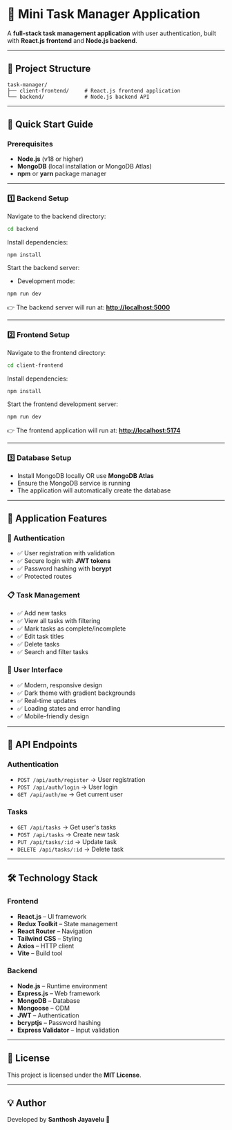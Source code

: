 # 📝 Mini Task Manager Application

A **full-stack task management application** with user authentication, built with **React.js frontend** and **Node.js backend**.

---

## 📂 Project Structure

```
task-manager/
├── client-frontend/     # React.js frontend application
└── backend/             # Node.js backend API
```

---

## 🚀 Quick Start Guide

### Prerequisites

* **Node.js** (v18 or higher)
* **MongoDB** (local installation or MongoDB Atlas)
* **npm** or **yarn** package manager

---

### 1️⃣ Backend Setup

Navigate to the backend directory:

```bash
cd backend
```

Install dependencies:

```bash
npm install
```

Start the backend server:

* Development mode:

```bash
npm run dev
```

👉 The backend server will run at: **[http://localhost:5000](http://localhost:5000)**

---

### 2️⃣ Frontend Setup

Navigate to the frontend directory:

```bash
cd client-frontend
```

Install dependencies:

```bash
npm install
```

Start the frontend development server:

```bash
npm run dev
```

👉 The frontend application will run at: **[http://localhost:5174](http://localhost:5174)**

---

### 3️⃣ Database Setup

* Install MongoDB locally OR use **MongoDB Atlas**
* Ensure the MongoDB service is running
* The application will automatically create the database

---

## 📱 Application Features

### 🔐 Authentication

* ✅ User registration with validation
* ✅ Secure login with **JWT tokens**
* ✅ Password hashing with **bcrypt**
* ✅ Protected routes

### 📋 Task Management

* ✅ Add new tasks
* ✅ View all tasks with filtering
* ✅ Mark tasks as complete/incomplete
* ✅ Edit task titles
* ✅ Delete tasks
* ✅ Search and filter tasks

### 🎨 User Interface

* ✅ Modern, responsive design
* ✅ Dark theme with gradient backgrounds
* ✅ Real-time updates
* ✅ Loading states and error handling
* ✅ Mobile-friendly design

---

## 🔧 API Endpoints

### Authentication

* `POST /api/auth/register` → User registration
* `POST /api/auth/login` → User login
* `GET /api/auth/me` → Get current user

### Tasks

* `GET /api/tasks` → Get user's tasks
* `POST /api/tasks` → Create new task
* `PUT /api/tasks/:id` → Update task
* `DELETE /api/tasks/:id` → Delete task

---

## 🛠️ Technology Stack

### Frontend

* **React.js** – UI framework
* **Redux Toolkit** – State management
* **React Router** – Navigation
* **Tailwind CSS** – Styling
* **Axios** – HTTP client
* **Vite** – Build tool

### Backend

* **Node.js** – Runtime environment
* **Express.js** – Web framework
* **MongoDB** – Database
* **Mongoose** – ODM
* **JWT** – Authentication
* **bcryptjs** – Password hashing
* **Express Validator** – Input validation

---

## 📜 License

This project is licensed under the **MIT License**.

---

## 💡 Author

Developed by **Santhosh Jayavelu** 🚀
